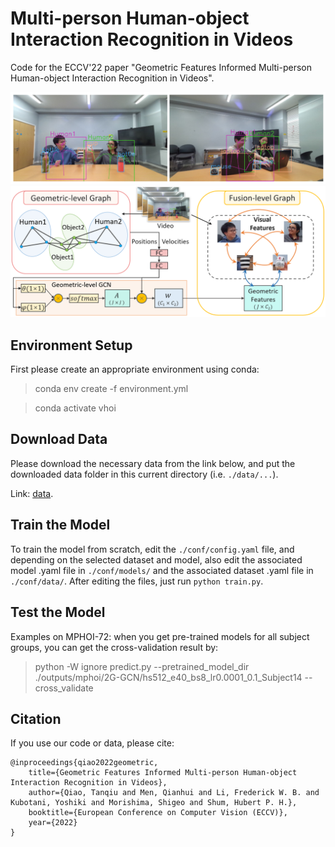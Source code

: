 # Multi-person Human-object Interaction Recognition in Videos
Code for the ECCV'22 paper "Geometric Features Informed Multi-person Human-object Interaction Recognition in Videos".

![](figures/geometric_features.png)
![](figures/framework.png)

## Environment Setup
First please create an appropriate environment using conda: 

> conda env create -f environment.yml

> conda activate vhoi

## Download Data
Please download the necessary data from the link below, and put the 
downloaded data folder in this current directory (i.e. `./data/...`).

Link: [data](https://drive.google.com/drive/folders/1yfwItIoQrAnbnk5GTjbbfN8Ls8Ybl_hr?usp=sharing).

## Train the Model
To train the model from scratch, edit the `./conf/config.yaml` file, and depending on the selected dataset and model, also 
edit the associated model .yaml file in `./conf/models/` and the associated dataset .yaml file in `./conf/data/`. After 
editing the files, just run `python train.py`.

## Test the Model
Examples on MPHOI-72: when you get pre-trained models for all subject groups, you can get the cross-validation result by:

> python -W ignore predict.py --pretrained_model_dir ./outputs/mphoi/2G-GCN/hs512_e40_bs8_lr0.0001_0.1_Subject14 --cross_validate

## Citation
If you use our code or data, please cite:
```
@inproceedings{qiao2022geometric,
    title={Geometric Features Informed Multi-person Human-object Interaction Recognition in Videos},
    author={Qiao, Tanqiu and Men, Qianhui and Li, Frederick W. B. and Kubotani, Yoshiki and Morishima, Shigeo and Shum, Hubert P. H.},
    booktitle={European Conference on Computer Vision (ECCV)},
    year={2022}
}
```
